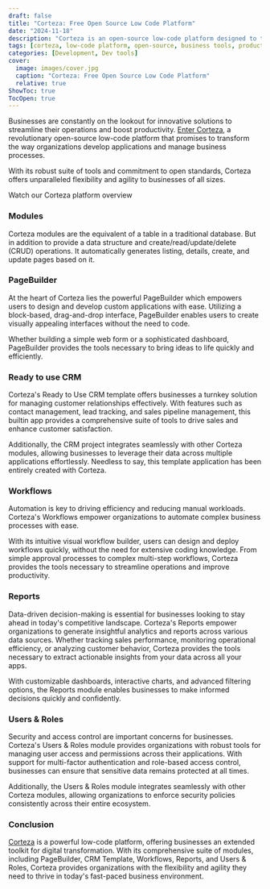```yaml
---
draft: false
title: "Corteza: Free Open Source Low Code Platform"
date: "2024-11-18"
description: "Corteza is an open-source low-code platform designed to transform business operations with tools like PageBuilder, CRM templates, workflows, and reporting. Its drag-and-drop interface, automation features, and robust security make it ideal for streamlining processes and driving productivity."
tags: [corteza, low-code platform, open-source, business tools, productivity, automation, CRM, workflows, reporting, data-driven insights, security, page builder, digital transformation]
categories: [Development, Dev tools]
cover:
  image: images/cover.jpg
  caption: "Corteza: Free Open Source Low Code Platform"
  relative: true
ShowToc: true
TocOpen: true
---
```



Businesses are constantly on the lookout for innovative solutions to streamline their operations and boost productivity. [Enter Corteza](https://octabyte.io/development/dev-tools/corteza), a revolutionary open\-source low\-code platform that promises to transform the way organizations develop applications and manage business processes. 

With its robust suite of tools and commitment to open standards, Corteza offers unparalleled flexibility and agility to businesses of all sizes.



Watch our Corteza platform overview



### **Modules**

Corteza modules are the equivalent of a table in a traditional database. But in addition to provide a data structure and create/read/update/delete (CRUD) operations. It automatically generates listing, details, create, and update pages based on it.

### **PageBuilder**

At the heart of Corteza lies the powerful PageBuilder which empowers users to design and develop custom applications with ease. Utilizing a block\-based, drag\-and\-drop interface, PageBuilder enables users to create visually appealing interfaces without the need to code. 

Whether building a simple web form or a sophisticated dashboard, PageBuilder provides the tools necessary to bring ideas to life quickly and efficiently. 

### **Ready to use CRM**

Corteza's Ready to Use CRM template offers businesses a turnkey solution for managing customer relationships effectively. With features such as contact management, lead tracking, and sales pipeline management, this builtin app provides a comprehensive suite of tools to drive sales and enhance customer satisfaction. 

Additionally, the CRM project integrates seamlessly with other Corteza modules, allowing businesses to leverage their data across multiple applications effortlessly. Needless to say, this template application has been entirely created with Corteza.

### **Workflows**

Automation is key to driving efficiency and reducing manual workloads. Corteza's Workflows empower organizations to automate complex business processes with ease. 

With its intuitive visual workflow builder, users can design and deploy workflows quickly, without the need for extensive coding knowledge. From simple approval processes to complex multi\-step workflows, Corteza provides the tools necessary to streamline operations and improve productivity.

### **Reports**

Data\-driven decision\-making is essential for businesses looking to stay ahead in today's competitive landscape. Corteza's Reports empower organizations to generate insightful analytics and reports across various data sources. Whether tracking sales performance, monitoring operational efficiency, or analyzing customer behavior, Corteza provides the tools necessary to extract actionable insights from your data across all your apps. 

With customizable dashboards, interactive charts, and advanced filtering options, the Reports module enables businesses to make informed decisions quickly and confidently.

### **Users \& Roles**

Security and access control are important concerns for businesses. Corteza's Users \& Roles module provides organizations with robust tools for managing user access and permissions across their applications. With support for multi\-factor authentication and role\-based access control, businesses can ensure that sensitive data remains protected at all times. 

Additionally, the Users \& Roles module integrates seamlessly with other Corteza modules, allowing organizations to enforce security policies consistently across their entire ecosystem. 

### **Conclusion**

[Corteza](https://octabyte.io/development/dev-tools/corteza) is a powerful low\-code platform, offering businesses an extended toolkit for digital transformation. With its comprehensive suite of modules, including PageBuilder, CRM Template, Workflows, Reports, and Users \& Roles, Corteza provides organizations with the flexibility and agility they need to thrive in today's fast\-paced business environment. 



